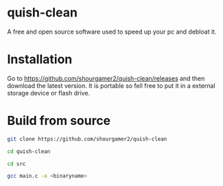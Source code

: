 # quish-clean
A free and open source software used to speed up your pc and debloat it. 
# Installation
Go to https://github.com/shourgamer2/quish-clean/releases and then download the latest version. It is portable so fell free to put it in a external storage device or flash drive. 
# Build from source
```sh
git clone https://github.com/shourgamer2/quish-clean
```
```sh
cd quish-clean
```
```sh
cd src
```
```sh
gcc main.c -o <binaryname>
```
